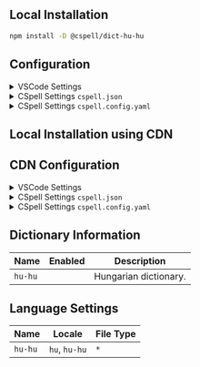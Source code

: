 ## Local Installation

```sh
npm install -D @cspell/dict-hu-hu
```

## Configuration

<details>
<summary>VSCode Settings</summary>

Add the following to your VSCode settings:

**`.vscode/settings.json`**

```jsonc
{
  "cSpell.import": ["@cspell/dict-hu-hu/cspell-ext.json"],
  "cSpell.language": "hu, hu-hu",
}
```

</details>

<details>
<summary>CSpell Settings <code>cspell.json</code></summary>

**`cspell.json`**

```jsonc
{
  "import": ["@cspell/dict-hu-hu/cspell-ext.json"],
  "language": "hu, hu-hu",
}
```

</details>

<details>
<summary>CSpell Settings <code>cspell.config.yaml</code></summary>

**`cspell.config.yaml`**

```yaml
import:
  - '@cspell/dict-hu-hu/cspell-ext.json'
language: hu, hu-hu
```

</details>

## Local Installation using CDN

## CDN Configuration

<details>
<summary>VSCode Settings</summary>

Add the following to your VSCode settings:

**`.vscode/settings.json`**

```jsonc
{
  "cSpell.import": ["https://cdn.jsdelivr.net/npm/@cspell/dict-hu-hu/cspell-ext.json"],
  "cSpell.language": "hu, hu-hu",
}
```

</details>

<details>
<summary>CSpell Settings <code>cspell.json</code></summary>

**`cspell.json`**

```jsonc
{
  "import": ["https://cdn.jsdelivr.net/npm/@cspell/dict-hu-hu/cspell-ext.json"],
  "language": "hu, hu-hu",
}
```

</details>

<details>
<summary>CSpell Settings <code>cspell.config.yaml</code></summary>

**`cspell.config.yaml`**

```yaml
import:
  - https://cdn.jsdelivr.net/npm/@cspell/dict-hu-hu/cspell-ext.json
language: hu, hu-hu
```

</details>

## Dictionary Information

| Name    | Enabled | Description           |
| ------- | ------- | --------------------- |
| `hu-hu` |         | Hungarian dictionary. |

## Language Settings

| Name    | Locale        | File Type |
| ------- | ------------- | --------- |
| `hu-hu` | `hu`, `hu-hu` | `*`       |
